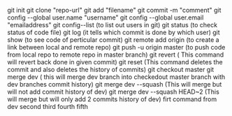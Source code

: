 git init
git clone "repo-url"
git add "filename"
git commit -m "comment"
git config --global user.name "username"
git config --global user.email "emailaddress"
git config--list (to list out users in git)
git status (to check status of code file)
git log (it tells which commit is done by which user)
git show <commit id> (to see code of perticular commit)
git remote add origin <url of repo> (to create a link between local and remote repo)
git push -u origin master (to push code from local repo to remote repo in master branch)
git revert <commit id which you want to revert> ( This command will revert back done in given commit)
git reset <commit id where you want to go back after reset>(This command deletes the commit and also deletes the history of commits)
git checkout master
git merge dev ( this will merge dev branch into checkedout master branch with dev branches commit history)
git merge dev --squash (This will merge but will not add commit history of dev)
git merge dev --squash HEAD~2 (This will merge but will only add 2 commits history of dev)
firt command from dev
second
third
fourth
fifth